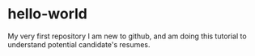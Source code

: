# hello-world
My very first repository
I am new to github, and am doing this tutorial to understand potential candidate's resumes. 


